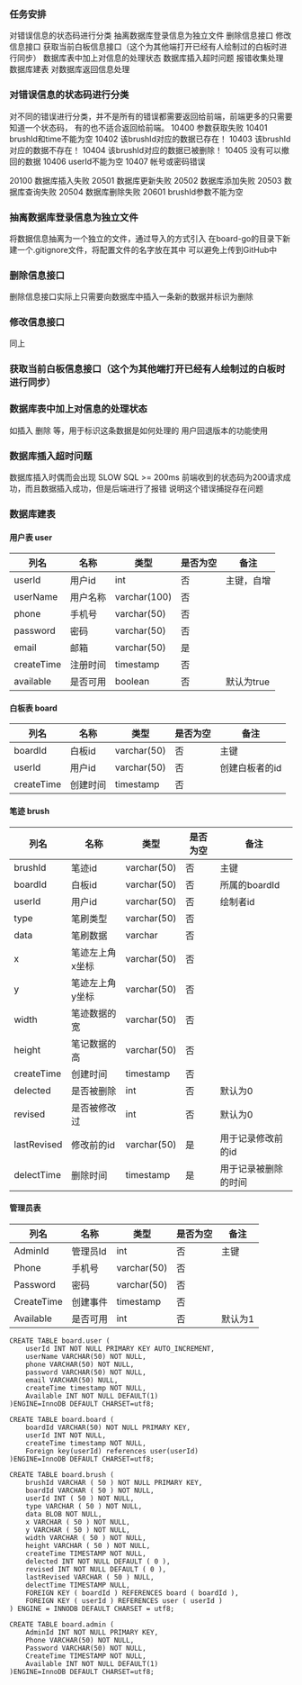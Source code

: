 ### 任务安排
对错误信息的状态码进行分类
抽离数据库登录信息为独立文件
删除信息接口
修改信息接口
获取当前白板信息接口（这个为其他端打开已经有人绘制过的白板时进行同步）
数据库表中加上对信息的处理状态
数据库插入超时问题
报错收集处理
数据库建表
对数据库返回信息处理

### 对错误信息的状态码进行分类
对不同的错误进行分类，并不是所有的错误都需要返回给前端，前端更多的只需要知道一个状态码，
有的也不适合返回给前端。
10400 参数获取失败
10401 brushId和time不能为空
10402 该brushId对应的数据已存在！
10403 该brushId对应的数据不存在！
10404 该brushId对应的数据已被删除！
10405 没有可以撤回的数据
10406 userId不能为空
10407 帐号或密码错误

20100 数据库插入失败
20501 数据库更新失败
20502 数据库添加失败
20503 数据库查询失败
20504 数据库删除失败
20601 brushId参数不能为空

### 抽离数据库登录信息为独立文件
将数据信息抽离为一个独立的文件，通过导入的方式引入
在board-go的目录下新建一个.gitignore文件，将配置文件的名字放在其中
可以避免上传到GitHub中

### 删除信息接口
删除信息接口实际上只需要向数据库中插入一条新的数据并标识为删除

### 修改信息接口
同上

### 获取当前白板信息接口（这个为其他端打开已经有人绘制过的白板时进行同步）

### 数据库表中加上对信息的处理状态
如插入 删除 等，用于标识这条数据是如何处理的
用户回退版本的功能使用

### 数据库插入超时问题
数据库插入时偶而会出现 SLOW SQL >= 200ms 
前端收到的状态码为200请求成功，而且数据插入成功，但是后端进行了报错
说明这个错误捕捉存在问题

### 数据库建表

#### 用户表 user

| 列名 | 名称 | 类型 | 是否为空 | 备注 |
| ---- | ---- | ---- | -------- | ---- |
|userId |用户id|int|否|主键，自增|
|userName| 用户名称 |varchar(100)|否||
|phone |手机号| varchar(50)|否||
|password| 密码| varchar(50)|否||
|email| 邮箱 |varchar(50)|是||
|createTime| 注册时间|timestamp|否||
|available| 是否可用 |boolean|否|默认为true|

#### 白板表 board

| 列名    | 名称   | 类型        | 是否为空 | 备注 |
| ------- | ------ | ----------- | -------- | ---- |
| boardId | 白板id | varchar(50) | 否       | 主键 |
|userId | 用户id|varchar(50)|否|创建白板者的id|
|createTime| 创建时间|timestamp|否||

#### 笔迹 brush
| 列名 | 名称 | 类型 | 是否为空 | 备注 |
| ---- | ---- | ---- | -------- | ---- |
|brushId|笔迹id|varchar(50)|否|主键|
|boardId| 白板id|varchar(50) |否|所属的boardId|
|userId| 用户id|varchar(50)|否|绘制者id|
|type|笔刷类型|varchar(50)|否||
|data|笔刷数据|varchar|否||
|x|笔迹左上角x坐标|varchar(50)|否||
|y|笔迹左上角y坐标|varchar(50)|否||
|width|笔迹数据的宽|varchar(50)|否||
|height|笔记数据的高|varchar(50)|否||
|createTime|创建时间|timestamp|否||
|delected|是否被删除|int|否|默认为0|
|revised| 是否被修改过|int|否|默认为0|
|lastRevised|修改前的id|varchar(50)|是|用于记录修改前的id|
|delectTime| 删除时间| timestamp|是|用于记录被删除的时间|
#### 管理员表

| 列名|名称|类型|是否为空|备注|
|---|---|---|---|---|
|AdminId|管理员Id|int|否|主键|
|Phone|手机号|varchar(50)|否||
|Password|密码|varchar(50)|否||
|CreateTime|创建事件|timestamp|否||
|Available|是否可用|int|否|默认为1|


```
CREATE TABLE board.user (
	userId INT NOT NULL PRIMARY KEY AUTO_INCREMENT,
	userName VARCHAR(50) NOT NULL,
	phone VARCHAR(50) NOT NULL,
	password VARCHAR(50) NOT NULL,
	email VARCHAR(50) NULL,
	createTime timestamp NOT NULL,
	Available INT NOT NULL DEFAULT(1)
)ENGINE=InnoDB DEFAULT CHARSET=utf8;

CREATE TABLE board.board (
	boardId VARCHAR(50) NOT NULL PRIMARY KEY,
	userId INT NOT NULL,
	createTime timestamp NOT NULL,
	Foreign key(userId) references user(userId)
)ENGINE=InnoDB DEFAULT CHARSET=utf8;

CREATE TABLE board.brush (
	brushId VARCHAR ( 50 ) NOT NULL PRIMARY KEY,
	boardId VARCHAR ( 50 ) NOT NULL,
	userId INT ( 50 ) NOT NULL,
	type VARCHAR ( 50 ) NOT NULL,
	data BLOB NOT NULL,
	x VARCHAR ( 50 ) NOT NULL,
	y VARCHAR ( 50 ) NOT NULL,
	width VARCHAR ( 50 ) NOT NULL,
	height VARCHAR ( 50 ) NOT NULL,
	createTime TIMESTAMP NOT NULL,
	delected INT NOT NULL DEFAULT ( 0 ),
	revised INT NOT NULL DEFAULT ( 0 ),
	lastRevised VARCHAR ( 50 ) NULL,
	delectTime TIMESTAMP NULL,
	FOREIGN KEY ( boardId ) REFERENCES board ( boardId ),
	FOREIGN KEY ( userId ) REFERENCES user ( userId ) 
) ENGINE = INNODB DEFAULT CHARSET = utf8;

CREATE TABLE board.admin (
	AdminId INT NOT NULL PRIMARY KEY,
	Phone VARCHAR(50) NOT NULL,
	Password VARCHAR(50) NOT NULL,
	CreateTime TIMESTAMP NOT NULL,
	Available INT NOT NULL DEFAULT(1)
)ENGINE=InnoDB DEFAULT CHARSET=utf8;
```
